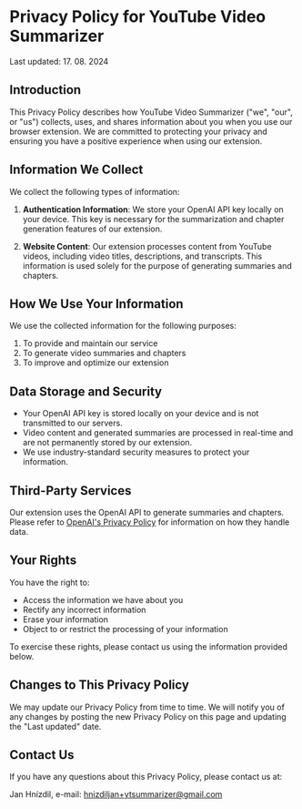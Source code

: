 # Privacy Policy for YouTube Video Summarizer

Last updated: 17. 08. 2024

## Introduction

This Privacy Policy describes how YouTube Video Summarizer ("we", "our", or "us") collects, uses, and shares information about you when you use our browser extension. We are committed to protecting your privacy and ensuring you have a positive experience when using our extension.

## Information We Collect

We collect the following types of information:

1. **Authentication Information**: We store your OpenAI API key locally on your device. This key is necessary for the summarization and chapter generation features of our extension.

2. **Website Content**: Our extension processes content from YouTube videos, including video titles, descriptions, and transcripts. This information is used solely for the purpose of generating summaries and chapters.

## How We Use Your Information

We use the collected information for the following purposes:

1. To provide and maintain our service
2. To generate video summaries and chapters
3. To improve and optimize our extension

## Data Storage and Security

- Your OpenAI API key is stored locally on your device and is not transmitted to our servers.
- Video content and generated summaries are processed in real-time and are not permanently stored by our extension.
- We use industry-standard security measures to protect your information.

## Third-Party Services

Our extension uses the OpenAI API to generate summaries and chapters. Please refer to [OpenAI's Privacy Policy](https://openai.com/privacy/) for information on how they handle data.

## Your Rights

You have the right to:
- Access the information we have about you
- Rectify any incorrect information
- Erase your information
- Object to or restrict the processing of your information

To exercise these rights, please contact us using the information provided below.

## Changes to This Privacy Policy

We may update our Privacy Policy from time to time. We will notify you of any changes by posting the new Privacy Policy on this page and updating the "Last updated" date.

## Contact Us

If you have any questions about this Privacy Policy, please contact us at:

Jan Hnízdil, e-mail: hnizdiljan+ytsummarizer@gmail.com
